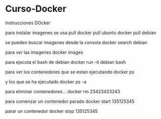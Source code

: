 # Curso-Docker
Instrucciones DOcker

para instalar imagenes se usa pull
docker pull ubuntu
docker pull debian

se pueden buscar imagenes desde la consola
docker search debian

para ver las imagenes
docker images

para ejecuta el bash de debian
docker run -it debian bash

para ver los contenedores que se estan ejecutando
docker ps

y los que se ha ejecutado 
docker ps -a

para eliminar contenedores...
docker rm 23423423243

para comenzar un contenedor parado
docker start 135125345

parar un contenedor 
docker stop 135125345
